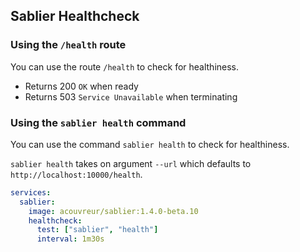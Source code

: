 ## Sablier Healthcheck

### Using the `/health` route

You can use the route `/health` to check for healthiness.

- Returns 200 `OK` when ready
- Returns 503 `Service Unavailable` when terminating

### Using the `sablier health` command

You can use the command `sablier health` to check for healthiness.

`sablier health` takes on argument `--url` which defaults to `http://localhost:10000/health`.

```yml
services:
  sablier:
    image: acouvreur/sablier:1.4.0-beta.10
    healthcheck:
      test: ["sablier", "health"]
      interval: 1m30s
```